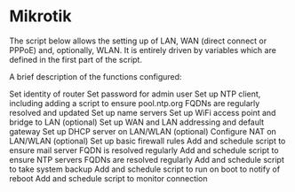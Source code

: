 # Mikrotik

The script below allows the setting up of LAN, WAN (direct connect or PPPoE) and, optionally, WLAN. It is entirely driven by variables which are defined in the first part of the script.

A brief description of the functions configured:

Set identity of router
Set password for admin user
Set up NTP client, including adding a script to ensure pool.ntp.org FQDNs are regularly resolved and updated
Set up name servers
Set up WiFi access point and bridge to LAN (optional)
Set up WAN and LAN addressing and default gateway
Set up DHCP server on LAN/WLAN (optional)
Configure NAT on LAN/WLAN (optional)
Set up basic firewall rules
Add and schedule script to ensure mail server FQDN is resolved regularly
Add and schedule script to ensure NTP servers FQDNs are resolved regularly
Add and schedule script to take system backup
Add and schedule script to run on boot to notify of reboot
Add and schedule script to monitor connection
